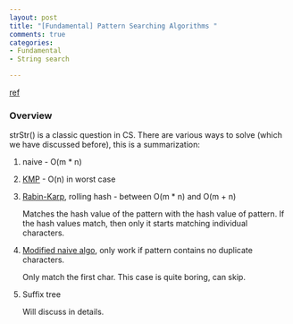 ```yaml
---
layout: post
title: "[Fundamental] Pattern Searching Algorithms "
comments: true
categories:
- Fundamental
- String search

---
```


[ref](http://www.geeksforgeeks.org/tag/pattern-searching/page/2/)

### Overview

strStr() is a classic question in CS. There are various ways to solve (which we have discussed before), this is a summarization: 

1. naive - O(m * n) 

1. [KMP](http://www.geeksforgeeks.org/searching-for-patterns-set-2-kmp-algorithm/) - O(n) in worst case

1. [Rabin-Karp](http://www.geeksforgeeks.org/searching-for-patterns-set-3-rabin-karp-algorithm/), rolling hash - between O(m * n) and O(m + n)

    Matches the hash value of the pattern with the hash value of pattern. If the hash values match, then only it starts matching individual characters. 

1. [Modified naive algo](http://www.geeksforgeeks.org/pattern-searching-set-4-a-naive-string-matching-algo-question/), only work if pattern contains no duplicate characters. 

    Only match the first char. This case is quite boring, can skip. 

1. Suffix tree

    Will discuss in details. 
